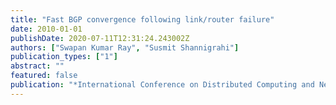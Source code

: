 ```yaml
---
title: "Fast BGP convergence following link/router failure"
date: 2010-01-01
publishDate: 2020-07-11T12:31:24.243002Z
authors: ["Swapan Kumar Ray", "Susmit Shannigrahi"]
publication_types: ["1"]
abstract: ""
featured: false
publication: "*International Conference on Distributed Computing and Networking*"
---
```


